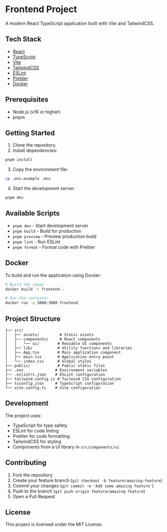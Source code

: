 # Frontend Project

A modern React TypeScript application built with Vite and TailwindCSS.

## Tech Stack

- [React](https://reactjs.org/)
- [TypeScript](https://www.typescriptlang.org/)
- [Vite](https://vitejs.dev/)
- [TailwindCSS](https://tailwindcss.com/)
- [ESLint](https://eslint.org/)
- [Prettier](https://prettier.io/)
- [Docker](https://www.docker.com/)

## Prerequisites

- Node.js (v16 or higher)
- pnpm

## Getting Started

1. Clone the repository
2. Install dependencies:
```bash
pnpm install
```
3. Copy the environment file:
```bash
cp .env.example .env
```
4. Start the development server:
```bash
pnpm dev
```

## Available Scripts

- `pnpm dev` - Start development server
- `pnpm build` - Build for production
- `pnpm preview` - Preview production build
- `pnpm lint` - Run ESLint
- `pnpm format` - Format code with Prettier

## Docker

To build and run the application using Docker:

```bash
# Build the image
docker build -t frontend .

# Run the container
docker run -p 3000:3000 frontend
```

## Project Structure

```
├── src/
│   ├── assets/         # Static assets
│   ├── components/     # React components
│   │   └── ui/        # Reusable UI components
│   ├── lib/           # Utility functions and libraries
│   ├── App.tsx        # Main application component
│   ├── main.tsx       # Application entry point
│   └── index.css      # Global styles
├── public/            # Public static files
├── .env              # Environment variables
├── .eslintrc.json    # ESLint configuration
├── tailwind.config.js # Tailwind CSS configuration
├── tsconfig.json     # TypeScript configuration
└── vite.config.ts    # Vite configuration
```

## Development

The project uses:
- TypeScript for type safety
- ESLint for code linting
- Prettier for code formatting
- TailwindCSS for styling
- Components from a UI library in `src/components/ui`

## Contributing

1. Fork the repository
2. Create your feature branch (`git checkout -b feature/amazing-feature`)
3. Commit your changes (`git commit -m 'Add some amazing feature'`)
4. Push to the branch (`git push origin feature/amazing-feature`)
5. Open a Pull Request

## License

This project is licensed under the MIT License.

